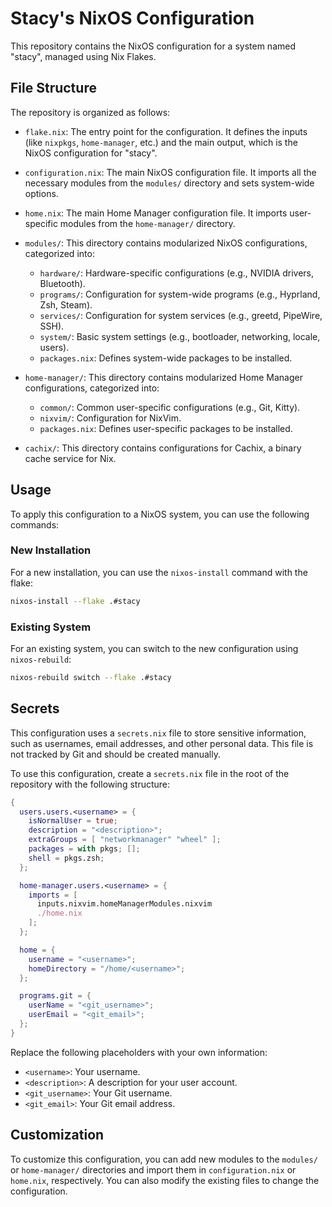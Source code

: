 # Stacy's NixOS Configuration

This repository contains the NixOS configuration for a system named "stacy", managed using Nix Flakes.

## File Structure

The repository is organized as follows:

- `flake.nix`: The entry point for the configuration. It defines the inputs (like `nixpkgs`, `home-manager`, etc.) and the main output, which is the NixOS configuration for "stacy".

- `configuration.nix`: The main NixOS configuration file. It imports all the necessary modules from the `modules/` directory and sets system-wide options.

- `home.nix`: The main Home Manager configuration file. It imports user-specific modules from the `home-manager/` directory.

- `modules/`: This directory contains modularized NixOS configurations, categorized into:
    - `hardware/`: Hardware-specific configurations (e.g., NVIDIA drivers, Bluetooth).
    - `programs/`: Configuration for system-wide programs (e.g., Hyprland, Zsh, Steam).
    - `services/`: Configuration for system services (e.g., greetd, PipeWire, SSH).
    - `system/`: Basic system settings (e.g., bootloader, networking, locale, users).
    - `packages.nix`: Defines system-wide packages to be installed.

- `home-manager/`: This directory contains modularized Home Manager configurations, categorized into:
    - `common/`: Common user-specific configurations (e.g., Git, Kitty).
    - `nixvim/`: Configuration for NixVim.
    - `packages.nix`: Defines user-specific packages to be installed.

- `cachix/`: This directory contains configurations for Cachix, a binary cache service for Nix.

## Usage

To apply this configuration to a NixOS system, you can use the following commands:

### New Installation

For a new installation, you can use the `nixos-install` command with the flake:

```bash
nixos-install --flake .#stacy
```

### Existing System

For an existing system, you can switch to the new configuration using `nixos-rebuild`:

```bash
nixos-rebuild switch --flake .#stacy
```

## Secrets

This configuration uses a `secrets.nix` file to store sensitive information, such as usernames, email addresses, and other personal data. This file is not tracked by Git and should be created manually.

To use this configuration, create a `secrets.nix` file in the root of the repository with the following structure:

```nix
{
  users.users.<username> = {
    isNormalUser = true;
    description = "<description>";
    extraGroups = [ "networkmanager" "wheel" ];
    packages = with pkgs; [];
    shell = pkgs.zsh;
  };

  home-manager.users.<username> = {
    imports = [ 
      inputs.nixvim.homeManagerModules.nixvim
      ./home.nix 
    ];
  };

  home = {
    username = "<username>";
    homeDirectory = "/home/<username>";
  };

  programs.git = {
    userName = "<git_username>";
    userEmail = "<git_email>";
  };
}
```

Replace the following placeholders with your own information:

- `<username>`: Your username.
- `<description>`: A description for your user account.
- `<git_username>`: Your Git username.
- `<git_email>`: Your Git email address.

## Customization

To customize this configuration, you can add new modules to the `modules/` or `home-manager/` directories and import them in `configuration.nix` or `home.nix`, respectively. You can also modify the existing files to change the configuration.